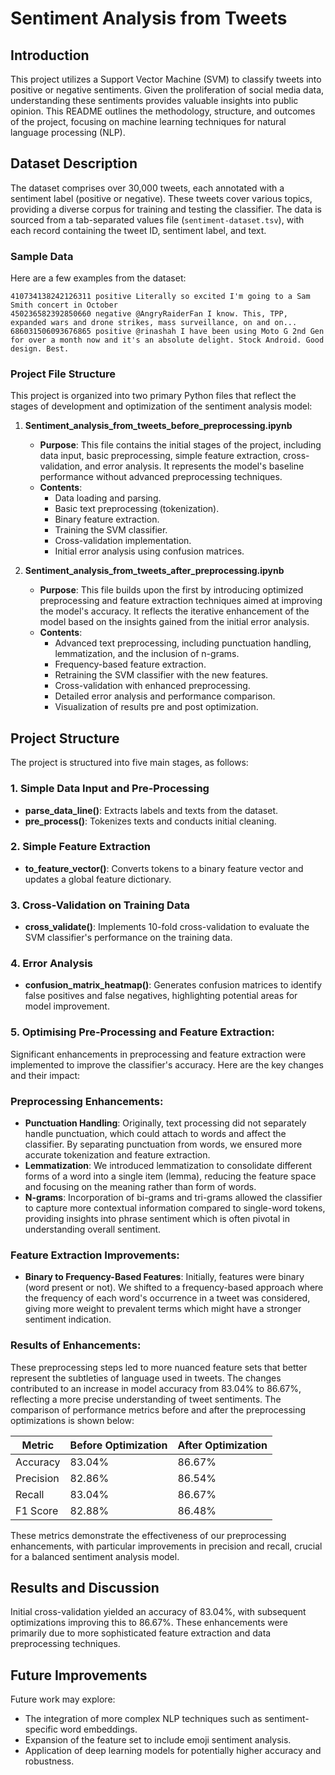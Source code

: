 # Sentiment Analysis from Tweets

## Introduction
This project utilizes a Support Vector Machine (SVM) to classify tweets into positive or negative sentiments. Given the proliferation of social media data, understanding these sentiments provides valuable insights into public opinion. This README outlines the methodology, structure, and outcomes of the project, focusing on machine learning techniques for natural language processing (NLP).

## Dataset Description
The dataset comprises over 30,000 tweets, each annotated with a sentiment label (positive or negative). These tweets cover various topics, providing a diverse corpus for training and testing the classifier. The data is sourced from a tab-separated values file (`sentiment-dataset.tsv`), with each record containing the tweet ID, sentiment label, and text.

### Sample Data
Here are a few examples from the dataset:
```
410734138242126311 positive Literally so excited I'm going to a Sam Smith concert in October
450236582392850660 negative @AngryRaiderFan I know. This, TPP, expanded wars and drone strikes, mass surveillance, on and on...
686031506093676865 positive @rinashah I have been using Moto G 2nd Gen for over a month now and it's an absolute delight. Stock Android. Good design. Best.
```


### Project File Structure
This project is organized into two primary Python files that reflect the stages of development and optimization of the sentiment analysis model:

1. **Sentiment_analysis_from_tweets_before_preprocessing.ipynb**
   - **Purpose**: This file contains the initial stages of the project, including data input, basic preprocessing, simple feature extraction, cross-validation, and error analysis. It represents the model's baseline performance without advanced preprocessing techniques.
   - **Contents**:
     - Data loading and parsing.
     - Basic text preprocessing (tokenization).
     - Binary feature extraction.
     - Training the SVM classifier.
     - Cross-validation implementation.
     - Initial error analysis using confusion matrices.

2. **Sentiment_analysis_from_tweets_after_preprocessing.ipynb**
   - **Purpose**: This file builds upon the first by introducing optimized preprocessing and feature extraction techniques aimed at improving the model's accuracy. It reflects the iterative enhancement of the model based on the insights gained from the initial error analysis.
   - **Contents**:
     - Advanced text preprocessing, including punctuation handling, lemmatization, and the inclusion of n-grams.
     - Frequency-based feature extraction.
     - Retraining the SVM classifier with the new features.
     - Cross-validation with enhanced preprocessing.
     - Detailed error analysis and performance comparison.
     - Visualization of results pre and post optimization.

## Project Structure
The project is structured into five main stages, as follows:

### 1. Simple Data Input and Pre-Processing
- **parse_data_line()**: Extracts labels and texts from the dataset.
- **pre_process()**: Tokenizes texts and conducts initial cleaning.

### 2. Simple Feature Extraction
- **to_feature_vector()**: Converts tokens to a binary feature vector and updates a global feature dictionary.

### 3. Cross-Validation on Training Data
- **cross_validate()**: Implements 10-fold cross-validation to evaluate the SVM classifier's performance on the training data.

### 4. Error Analysis
- **confusion_matrix_heatmap()**: Generates confusion matrices to identify false positives and false negatives, highlighting potential areas for model improvement.

### 5. Optimising Pre-Processing and Feature Extraction: 
Significant enhancements in preprocessing and feature extraction were implemented to improve the classifier's accuracy. Here are the key changes and their impact:

### Preprocessing Enhancements:
- **Punctuation Handling**: Originally, text processing did not separately handle punctuation, which could attach to words and affect the classifier. By separating punctuation from words, we ensured more accurate tokenization and feature extraction.
- **Lemmatization**: We introduced lemmatization to consolidate different forms of a word into a single item (lemma), reducing the feature space and focusing on the meaning rather than form of words.
- **N-grams**: Incorporation of bi-grams and tri-grams allowed the classifier to capture more contextual information compared to single-word tokens, providing insights into phrase sentiment which is often pivotal in understanding overall sentiment.

### Feature Extraction Improvements:
- **Binary to Frequency-Based Features**: Initially, features were binary (word present or not). We shifted to a frequency-based approach where the frequency of each word's occurrence in a tweet was considered, giving more weight to prevalent terms which might have a stronger sentiment indication.

### Results of Enhancements:
These preprocessing steps led to more nuanced feature sets that better represent the subtleties of language used in tweets. The changes contributed to an increase in model accuracy from 83.04% to 86.67%, reflecting a more precise understanding of tweet sentiments. The comparison of performance metrics before and after the preprocessing optimizations is shown below:

| Metric     | Before Optimization | After Optimization |
|------------|---------------------|--------------------|
| Accuracy   | 83.04%              | 86.67%             |
| Precision  | 82.86%              | 86.54%             |
| Recall     | 83.04%              | 86.67%             |
| F1 Score   | 82.88%              | 86.48%             |

These metrics demonstrate the effectiveness of our preprocessing enhancements, with particular improvements in precision and recall, crucial for a balanced sentiment analysis model.

## Results and Discussion
Initial cross-validation yielded an accuracy of 83.04%, with subsequent optimizations improving this to 86.67%. These enhancements were primarily due to more sophisticated feature extraction and data preprocessing techniques.

## Future Improvements
Future work may explore:
- The integration of more complex NLP techniques such as sentiment-specific word embeddings.
- Expansion of the feature set to include emoji sentiment analysis.
- Application of deep learning models for potentially higher accuracy and robustness.
